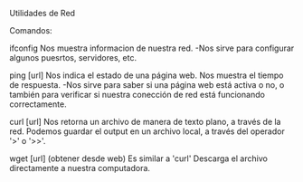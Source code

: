 Utilidades de Red

Comandos:

ifconfig
    Nos muestra informacion de nuestra red.
    -Nos sirve para configurar algunos puesrtos, servidores, etc.

ping [url]
    Nos indica el estado de una página web.
    Nos muestra el tiempo de respuesta.
    -Nos sirve para saber si una página web está activa o no, o también para verificar si nuestra conección de red está funcionando correctamente.

curl [url]
    Nos retorna un archivo de manera de texto plano, a través de la red.
    Podemos guardar el output en un archivo local, a través del operador '>' o '>>'.

wget [url] (obtener desde web)
    Es similar a 'curl'
    Descarga el archivo directamente a nuestra computadora.
    